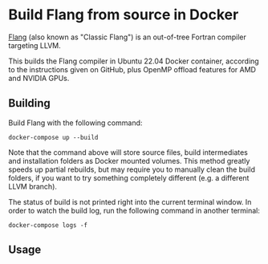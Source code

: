 # Build Flang from source in Docker

[Flang](https://github.com/flang-compiler/flang) (also known as "Classic Flang") is an out-of-tree Fortran compiler targeting LLVM.

This builds the Flang compiler in Ubuntu 22.04 Docker container, according to the instructions given on GitHub, plus OpenMP offload features for AMD and NVIDIA GPUs.

## Building

Build Flang with the following command:

```
docker-compose up --build
```

Note that the command above will store source files, build intermediates and installation folders as Docker mounted volumes. This method greatly speeds up partial rebuilds, but may require you to manually clean the build folders, if you want to try something completely different (e.g. a different LLVM branch).

The status of build is not printed right into the current terminal window. In order to watch the build log, run the following command in another terminal:

```
docker-compose logs -f
```

## Usage


